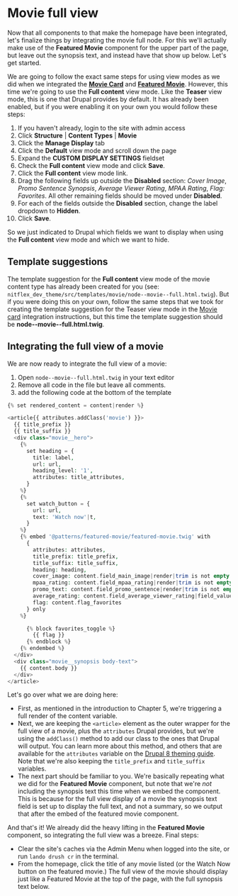 # Movie full view

Now that all components to that make the homepage have been integrated, let's finalize things by integrating the movie full node. For this we'll actually make use of the **Featured Movie** component for the upper part of the page, but leave out the synopsis text, and instead have that show up below. Let's get started.

We are going to follow the exact same steps for using view modes as we did when we integrated the [**Movie Card**](https://mariohernandez.gitbooks.io/components-training/content/chapter5/integrate/movie.html) and [**Featured Movie**](https://mariohernandez.gitbooks.io/components-training/content/chapter5/integrate/featured-movie.html). However, this time we're going to use the **Full content** view mode. Like the **Teaser** view mode, this is one that Drupal provides by default. It has already been enabled, but if you were enabling it on your own you would follow these steps:

1. If you haven't already, login to the site with admin access
2. Click **Structure** \| **Content Types** \| **Movie**
3. Click the **Manage Display** tab
4. Click the **Default** view mode and scroll down the page
5. Expand the **CUSTOM DISPLAY SETTINGS** fieldset
6. Check the **Full content** view mode and click **Save**.
7. Click the **Full content** view mode link.
8. Drag the following fields up outside the **Disabled** section: _Cover Image_, _Promo Sentence_ _Synopsis_, _Average Viewer Rating_, _MPAA Rating_, _Flag: Favorites_. All other remaining fields should be moved under **Disabled**.
9. For each of the fields outside the **Disabled** section, change the label dropdown to **Hidden**.
10. Click **Save**.

So we just indicated to Drupal which fields we want to display when using the **Full content** view mode and which we want to hide.

## Template suggestions

The template suggestion for the **Full content** view mode of the movie content type has already been created for you \(see: `nitflex_dev_theme/src/templates/movie/node--movie--full.html.twig`\). But if you were doing this on your own, follow the same steps that we took for creating the template suggestion for the Teaser view mode in the [Movie card](movie-card.md#template-suggestions) integration instructions, but this time the template suggestion should be **node--movie--full.html.twig**.

## Integrating the full view of a movie

We are now ready to integrate the full view of a movie:

1. Open `node--movie--full.html.twig` in your text editor
2. Remove all code in the file but leave all comments.
3. add the following code at the bottom of the template

```php
{% set rendered_content = content|render %}

<article{{ attributes.addClass('movie') }}>
  {{ title_prefix }}
  {{ title_suffix }}
  <div class="movie__hero">
    {%
      set heading = {
        title: label,
        url: url,
        heading_level: '1',
        attributes: title_attributes,
      }
    %}
    {%
      set watch_button = {
        url: url,
        text: 'Watch now'|t,
      }
    %}
    {% embed '@patterns/featured-movie/featured-movie.twig' with
      {
        attributes: attributes,
        title_prefix: title_prefix,
        title_suffix: title_suffix,
        heading: heading,
        cover_image: content.field_main_image|render|trim is not empty ? content.field_main_image,
        mpaa_rating: content.field_mpaa_rating|render|trim is not empty ? content.field_mpaa_rating,
        promo_text: content.field_promo_sentence|render|trim is not empty ? content.field_promo_sentence,
        average_rating: content.field_average_viewer_rating|field_value,
        flag: content.flag_favorites
      } only
    %}

      {% block favorites_toggle %}
        {{ flag }}
      {% endblock %}
    {% endembed %}
  </div>
  <div class="movie__synopsis body-text">
    {{ content.body }}
  </div>
</article>
```

Let's go over what we are doing here:

* First, as mentioned in the introduction to Chapter 5, we're triggering a full render of the content variable.
* Next, we are keeping the `<article>` element as the outer wrapper for the full view of a movie, plus the `attributes` Drupal provides, but we're using the `addClass()` method to add our class to the ones that Drupal will output. You can learn more about this method, and others that are available for the `attributes` variable on the [Drupal 8 theming guide](https://www.drupal.org/docs/8/theming-drupal-8/using-attributes-in-templates). Note that we're also keeping the `title_prefix` and `title_suffix` variables.
* The next part should be familiar to you. We're basically repeating what we did for the **Featured Movie** component, but note that we're _not_ including the synopsis text this time when we embed the component. This is because for the full view display of a movie the synopsis text field is set up to display the full text, and not a summary, so we output that after the embed of the featured movie component.

And that's it! We already did the heavy lifting in the **Featured Movie** component, so integrating the full view was a breeze. Final steps:

* Clear the site's caches via the Admin Menu when logged into the site, or run `lando drush cr` in the terminal.
* From the homepage, click the title of any movie listed \(or the Watch Now button on the featured movie.\) The full view of the movie should display just like a Featured Movie at the top of the page, with the full synopsis text below.


